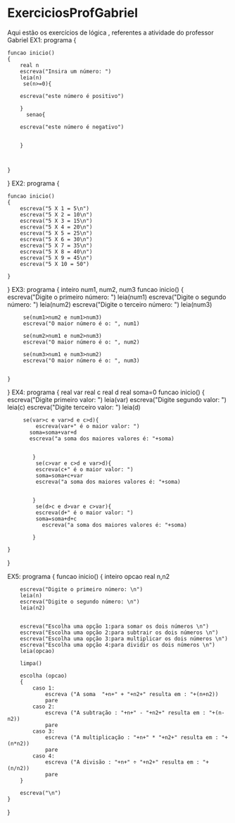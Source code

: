 # ExerciciosProfGabriel
Aqui estão os exercícios de lógica , referentes a atividade do professor Gabriel
EX1:
programa
{
	
	funcao inicio()
	{
		real n
		escreva("Insira um número: ")
		leia(n)
	     se(n>=0){
		
		escreva("este número é positivo")
		
		}
          senao{
     	
     	escreva("este número é negativo")
     	
     	
     	}


		
	}
}
EX2:
programa
{
	
	funcao inicio()
	{
		escreva("5 X 1 = 5\n")
		escreva("5 X 2 = 10\n")
		escreva("5 X 3 = 15\n")
		escreva("5 X 4 = 20\n")
		escreva("5 X 5 = 25\n")
		escreva("5 X 6 = 30\n")
		escreva("5 X 7 = 35\n")
		escreva("5 X 8 = 40\n")
		escreva("5 X 9 = 45\n")
		escreva("5 X 10 = 50")
	
	}
}
EX3:
programa
{
	inteiro num1, num2, num3
	funcao inicio()
	{
		escreva("Digite o primeiro número: ")
		leia(num1)
		escreva("Digite o segundo número: ")
		leia(num2)
		escreva("Digite o terceiro número: ")
		leia(num3)
		
		

		 se(num1>num2 e num1>num3)
		 escreva("O maior número é o: ", num1)

		 se(num2>num1 e num2>num3)
		 escreva("O maior número é o: ", num2)

		 se(num3>num1 e num3>num2)
		 escreva("O maior número é o: ", num3)

		 
	}
}
EX4:
programa
{
	real var
	real c
	real d
	real soma=0
	funcao inicio()
	{
		escreva("Digite primeiro valor: ")
		leia(var)
	     escreva("Digite segundo valor: ")
	     leia(c)
	     escreva("Digite terceiro valor: ")
	     leia(d)

	     se(var>c e var>d e c>d){
             escreva(var+" é o maior valor: ")
           soma=soma+var+d
           escreva("a soma dos maiores valores é: "+soma)

   
	     	}
	     	 se(c>var e c>d e var>d){
             escreva(c+" é o maior valor: ")
             soma=soma+c+var
             escreva("a soma dos maiores valores é: "+soma)


	     	}
	     	 se(d>c e d>var e c>var){
             escreva(d+" é o maior valor: ")
             soma=soma+d+c
               escreva("a soma dos maiores valores é: "+soma)

	     	}
	
	}
}

EX5:
programa
{
	funcao inicio()
	{
		inteiro opcao
		real n,n2
		
		escreva("Digite o primeiro número: \n")
		leia(n)
		escreva("Digite o segundo número: \n")
		leia(n2)
		

		escreva("Escolha uma opção 1:para somar os dois números \n")
		escreva("Escolha uma opção 2:para subtrair os dois números \n")
		escreva("Escolha uma opção 3:para multiplicar os dois números \n")
		escreva("Escolha uma opção 4:para dividir os dois números \n")
		leia(opcao)

		limpa()

		escolha (opcao)	
		{
			caso 1: 
		 		escreva ("A soma  "+n+" + "+n2+" resulta em : "+(n+n2))
		 		pare   
		 	caso 2: 
		 		escreva ("A subtração : "+n+" - "+n2+" resulta em : "+(n-n2))
		 		pare   
		 	caso 3: 
		 		escreva ("A multiplicação : "+n+" * "+n2+" resulta em : "+(n*n2))
		 		pare
		 	caso 4: 
		 		escreva ("A divisão : "+n+" ÷ "+n2+" resulta em : "+(n/n2))
		 		pare
		}

		escreva("\n")
	}
}
